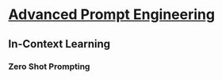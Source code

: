# [Advanced Prompt Engineering](https://learnprompting.thinkific.com/courses/take/advanced-prompt-engineering)

## In-Context Learning

### Zero Shot Prompting
